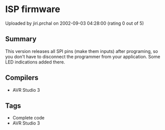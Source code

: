# ISP firmware

Uploaded by jiri.prchal on 2002-09-03 04:28:00 (rating 0 out of 5)

## Summary

This version releases all SPI pins (make them inputs) after programing, so you don't have to disconnect the programmer from your application. Some LED indications added there.

## Compilers

- AVR Studio 3

## Tags

- Complete code
- AVR Studio 3
